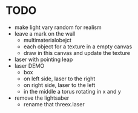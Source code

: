 TODO
====
* make light vary random for realism
* leave a mark on the wall
  * multimaterialobejct
  * each object for a texture in a empty canvas
  * draw in this canvas and update the texture
* laser with pointing leap 
* laser DEMO
  * box
  * on left side, laser to the right
  * on right side, laser to the left
  * in the middle a torus rotating in x and y
* remove the lightsaber
  * rename that threex.laser